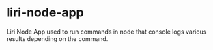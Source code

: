 # liri-node-app

Liri Node App used to run commands in node that console logs various results depending on the command. 
